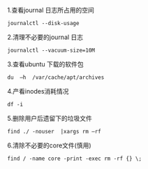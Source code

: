 #### 

1.查看journal 日志所占用的空间

```
journalctl --disk-usage
```

2.清理不必要的journal 日志

```
journalctl --vacuum-size=10M
```



3.查看ubuntu 下载的软件包

```
du  –h  /var/cache/apt/archives
```



4.产看inodes消耗情况

```
df -i 
```



5.删除用户后遗留下的垃圾文件

```
find ./ -nouser  |xargs rm –rf
```



6.清除不必要的core文件(慎用)

```
find / -name core -print -exec rm -rf {} \;
```

